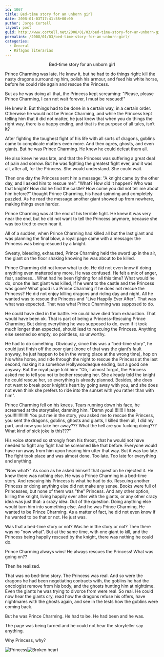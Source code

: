 ```yaml
---
id: 1067
title: Bed-time story for an unborn girl
date: 2008-01-03T17:41:58+00:00
author: Jorge Cortell
layout: post
guid: http://www.cortell.net/2008/01/03/bed-time-story-for-an-unborn-girl/
permalink: /2008/01/03/bed-time-story-for-an-unborn-girl/
categories:
  - General
  - Ráfagas literarias
---
```

<p align="center">
  Bed-time story for an unborn girl
</p>

Prince Charming was late. He knew it, but he had to do things right: kill the nasty dragons surrounding him, polish his armour, and feed his white horse, before he could ride again and rescue the Princess.

But as he was doing all that, the Princess kept screaming: "Please, please Prince Charming, I can not wait forever, I must be rescued!"

He knew it. But things had to be done in a certain way, in a certain order. Otherwise he would not be Prince Charming, and while the Princess kept telling him that it did not matter, he just knew that when you do things the right way, there is a happy ending, and that is the purpose of all tales, isn‘t it?

After fighting the toughest fight of his life with all sorts of dragons, goblins came to complicate matters even more. And then ogres, ghosts, and even giants. But he was Prince Charming. He knew he could defeat them all.

He also knew he was late, and that the Princess was suffering a great deal of pain and sorrow. But he was fighting the greatest fight ever, and it was all, after all, for the Princess. She would understand. She could wait.

Then one day the Princess sent him a message: "A knight came by the other day, and I asked him to rescue me". "What? How did it happen? Who was that knight? How did he find the castle? How come you did not tell me about him before?" thought Prince Charming, his head spinning and completely puzzled. As he read the message another giant showed up from nowhere, making things even harder.
  
Prince Charming was at the end of his terrible fight. He knew it was very near the end, but he did not want to tell the Princess anymore, because she was too tired to even hear it.

All of a sudden, when Prince Charming had killed all but the last giant and was planning the final blow, a royal page came with a message: the Princess was being rescued by a knight.

Sweaty, bleeding, exhausted, Prince Charming held the sword up in the air, the giant on the floor shaking knowing he was about to be killed.

Prince Charming did not know what to do. He did not even know if doing anything even mattered any more. He was confused. He felt a mix of anger, fear, sadness... What had he been fighting for all this time? What would he do, once the last giant was killed, if he went to the castle and the Princess was gone? What good is a Prince Charming if he does not rescue the Princess? He did not enjoy killing dragons and riding day and night. All he wanted was to rescue the Princess and "Live Happily Ever After". That was what was expected. That was what Prince Charming was supposed to do.

He could have died in the battle. He could have died from exhaustion. That would have been ok. That is part of being a Princess-Rescuing Prince Charming. But doing everything he was supposed to do, even if it took much longer than expected, should lead to rescuing the Princess. Anything else seemed so empty, so pointless, so unworthy.

He had to do something. Obviously, since this was a "bed-time story", he could just finish off the poor giant (none of that was the giant‘s fault anyway, he just happen to be in the wrong place at the wrong time), hop on his white horse, and ride through the night to rescue the Princess at the last second, making it a somehow Hollywoodesque ending, but a good one anyway. But the royal page told him: "Oh, I almost forgot, the Princess asked me to tell you not to bother rescuing her. She already told the knight he could rescue her, so everything is already planned. Besides, she does not want to break poor knight‘s heart by going away with you, and she does not even think she prefers to ride into the sunset with you rather than with him".

Prince Charming fell on his knees. Tears running down his face, he screamed at the storyteller, damning him. "Damn you!!!!!!!!! I hate you!!!!!!!!!!!!! You put me in the story, you asked me to rescue the Princess, you sent the dragons, goblins, ghosts and giants, I killed them all, I did my part, and now you take her away??? What the hell are you fucking doing??? What kind of sick joke is this???"

His voice stormed so strongly from his throat, that he would not have needed to fight any fight had he screamed like that before. Everyone would have run away from him upon hearing him utter that way. But it was too late. The fight took place and was almost done. Too late. Too late for everything and anything.

"Now what?" As soon as he asked himself that question he rejected it. He knew there was nothing else. He was a Prince Charming in a bed-time story. And rescuing his Princess is what he had to do. Rescuing another Princess or doing anything else did not make any sense. Books were full of Princesses, but none of them was "the" Princess. And any other option, killing the knight, living happily ever after with the giants, or any other crazy idea was just that: a crazy idea. Out of the question. Doing anything else would turn him into something else. And he was Prince Charming. He wanted to be Prince Charming. As a matter of fact, he did not even know if he wanted to be that or not. He just was.

Was that a bed-time story or not? Was he in the story or not? Then there was no "now what". But at the same time, with one giant to kill, and the Princess being happily rescued by the knight, there was nothing he could do.

Prince Charming always wins! He always rescues the Princess! What was going on??

Then he realized.

That was no bed-time story. The Princess was real. And so were the dragons he had been negotiating contracts with, the goblins he had the oncologist remove from his body, and the ghosts hunting him at nighttime. Even the giants he was trying to divorce from were real. So real. He could now hear the giants cry, read how the dragons refuse his offers, have nightmares with the ghosts again, and see in the tests how the goblins were coming back.

But he was Prince Charming. He had to be. He had been and he was.

The page was being turned and he could not hear the storyteller say anything.

Why Princess, why?

 ![Princess](http://farm1.static.flickr.com/18/88886098_ac383a5278_m.jpg "Princess")![Broken heart](http://farm1.static.flickr.com/221/497927570_7bde9598d7.jpg "Broken heart")